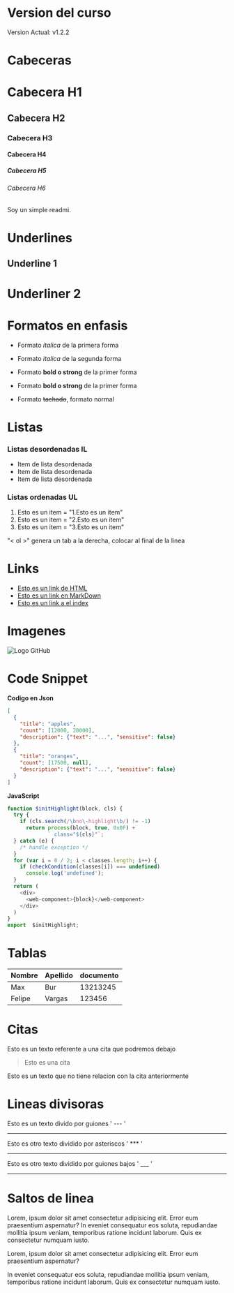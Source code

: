 # Version del curso
Version Actual: v1.2.2


# Cabeceras
# Cabecera H1
## Cabecera H2
### Cabecera H3
#### Cabecera H4
##### Cabecera H5
###### Cabecera H6
Soy un simple readmi.

# Underlines

Underline 1
-----------

Underliner 2
===========

# Formatos en enfasis

- Formato *italica* de la primera forma
- Formato _italica_ de la segunda forma

- Formato **bold o strong** de la primer forma
- Formato __bold o strong__ de la primer forma

- Formato ~~tachado~~, formato normal

# Listas

### Listas desordenadas IL
- Item de lista desordenada
- Item de lista desordenada
- Item de lista desordenada

### Listas ordenadas UL

1. Esto es un item = "1.Esto es un item"
2. Esto es un item = "2.Esto es un item"
3. Esto es un item = "3.Esto es un item"

"< ol >" genera un tab a la derecha, colocar al final de la linea

# Links

- <a href="www.google.com">Esto es un link de HTML</a>
- [Esto es un link en MarkDown](www.google.com)
- [Esto es un link a el index](index.html)

# Imagenes
![ Logo GitHub](https://webdesignledger.com/wp-content/uploads/2015/09/00-featured-github-octocat-logo.jpg)

# Code Snippet

**Codigo en Json**
```JSON
[
  {
    "title": "apples",
    "count": [12000, 20000],
    "description": {"text": "...", "sensitive": false}
  },
  {
    "title": "oranges",
    "count": [17500, null],
    "description": {"text": "...", "sensitive": false}
  }
]
```
**JavaScript**
```JavaScript
function $initHighlight(block, cls) {
  try {
    if (cls.search(/\bno\-highlight\b/) != -1)
      return process(block, true, 0x0F) +
             ` class="${cls}"`;
  } catch (e) {
    /* handle exception */
  }
  for (var i = 0 / 2; i < classes.length; i++) {
    if (checkCondition(classes[i]) === undefined)
      console.log('undefined');
  }
  return (
    <div>
      <web-component>{block}</web-component>
    </div>
  )
}
export  $initHighlight;
```

# Tablas

| Nombre | Apellido | documento |
|--------|----------|-----------|
|Max| Bur  | 13213245|
|Felipe | Vargas | 123456|

# Citas
Esto es un texto referente a una cita que podremos debajo
>Esto es una cita

Esto es un texto que no tiene relacion con la cita anteriormente

# Lineas divisoras
Esto es un texto divido por guiones  ' --- '

---
Esto es otro texto dividido por asteriscos ' *** '

***

Esto es otro texto dividido por guiones bajos ' ___ '

___

# Saltos de linea
Lorem, ipsum dolor sit amet consectetur adipisicing elit. Error eum praesentium aspernatur? In eveniet consequatur eos soluta, repudiandae mollitia ipsum veniam, temporibus ratione incidunt laborum. Quis ex consectetur numquam iusto.

Lorem, ipsum dolor sit amet consectetur adipisicing elit. Error eum praesentium aspernatur?

In eveniet consequatur eos soluta, repudiandae mollitia ipsum veniam, temporibus ratione incidunt laborum. Quis ex consectetur numquam iusto.





    